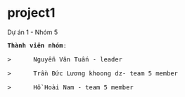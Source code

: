 # project1
Dự án 1 - Nhóm 5
<pre>
<b>Thành viên nhóm</b>:
   <br>><span>      </span>Nguyễn Văn Tuấn - leader
   <br>><span>      </span>Trần Đức Lương khoong dz- team 5 member
   <br>><span>      </span>Hồ Hoài Nam - team 5 member
</pre>
